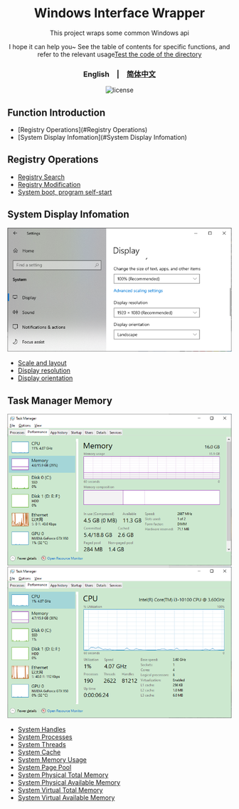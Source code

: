 <div align="center">
  <h1>Windows Interface Wrapper</h1>
  <p>This project wraps some common Windows api</p>
  <p>
    I hope it can help you~
    See the table of contents for specific functions, and refer to the relevant usage<span><a href="./Test">Test the code of the directory</a></span>
  </p>
  <p>
    <h3><span>English</span>&emsp;|&emsp;<a href="./README_zh-CN.md">简体中文</a></h3>
  </p>
  <p>
    <img src="https://img.shields.io/github/license/MrHulu/WindowApiPackage" alt="license">
  </p>
</div>

## Function Introduction

- [Registry Operations](#Registry Operations)
- [System Display Infomation](#System Display Infomation)

## Registry Operations

- [Registry Search](./Src/WinReg/WinRegUtil.h "WinRegUtil")
- [Registry Modification](./Src/WinReg/WinRegUtil.h "WinRegUtil")
- [System boot, program self-start](./Src/WinReg/WinRegUtil.h. "WinRegUtil")

## System Display Infomation

<img src="./Data/images/SystemDisplayInfo.png" alt="Display">

- [Scale and layout](./Src/WinSystemInfo/WinSystemDisplayInfoUtil.h "WinSystemDisplayInfoUtil")
- [Display resolution](./Src/WinSystemInfo/WinSystemDisplayInfoUtil.h "WinSystemDisplayInfoUtil")
- [Display orientation](./Src/WinSystemInfo/WinSystemDisplayInfoUtil.h "WinSystemDisplayInfoUtil")

## Task Manager Memory

<img src="./Data/images/Memory.png" alt="Memory">
<img src="./Data/images/CPU.png" alt="CPU">

- [System Handles](./Src/WinSystemInfo/WinSystemMemoryStatusInfoUtil.h "WinSystemMemoryStatusInfoUtil")
- [System Processes](./Src/WinSystemInfo/WinSystemMemoryStatusInfoUtil.h "WinSystemMemoryStatusInfoUtil")
- [System Threads](./Src/WinSystemInfo/WinSystemMemoryStatusInfoUtil.h "WinSystemMemoryStatusInfoUtil")
- [System Cache](./Src/WinSystemInfo/WinSystemMemoryStatusInfoUtil.h "WinSystemMemoryStatusInfoUtil")
- [System Memory Usage](./Src/WinSystemInfo/WinSystemMemoryStatusInfoUtil.h "WinSystemMemoryStatusInfoUtil")
- [System Page Pool](./Src/WinSystemInfo/WinSystemMemoryStatusInfoUtil.h "WinSystemMemoryStatusInfoUtil")
- [System Physical Total Memory](./Src/WinSystemInfo/WinSystemMemoryStatusInfoUtil.h "WinSystemMemoryStatusInfoUtil")
- [System Physical Available Memory](./Src/WinSystemInfo/WinSystemMemoryStatusInfoUtil.h "WinSystemMemoryStatusInfoUtil")
- [System Virtual Total Memory](./Src/WinSystemInfo/WinSystemMemoryStatusInfoUtil.h "WinSystemMemoryStatusInfoUtil")
- [System Virtual Available Memory](./Src/WinSystemInfo/WinSystemMemoryStatusInfoUtil.h "WinSystemMemoryStatusInfoUtil")
